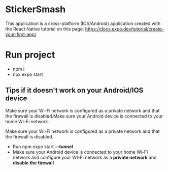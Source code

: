 # StickerSmash

This application is a cross-platform (IOS/Android) application created with the React Native tutorial on this page: https://docs.expo.dev/tutorial/create-your-first-app/

# Run project
* npm i
* npx expo start

## Tips if it doesn't work on your Android/IOS device

Make sure your Wi-Fi network is configured as a private network and that the firewall is disabled.Make sure your Android device is connected to your home Wi-Fi network.

Make sure your Wi-Fi network is configured as a private network and that the firewall is disabled.

- Run npm expo start **--tunnel**
- Make sure your Android device is connected to your home Wi-Fi network and configure your WI-FI network as a **private network** and **disable the firewall**
